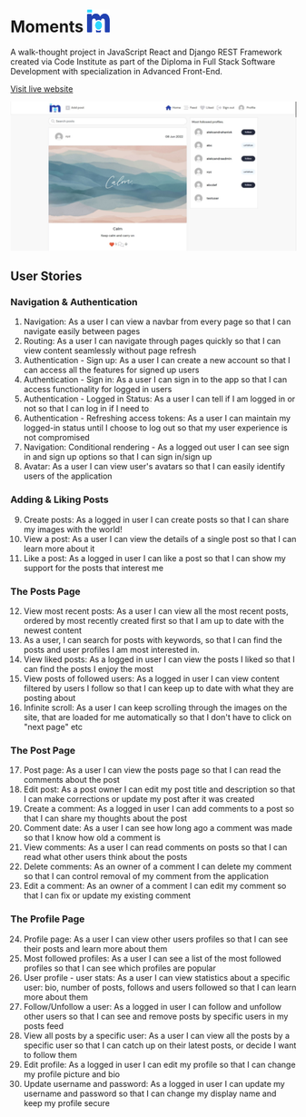 # Moments <img src="src/assets/logo.png" style="width: 40px;height:40px;">

A walk-thought project in JavaScript React and Django REST Framework created via Code Institute as part of the Diploma in Full Stack Software Development with specialization in Advanced Front-End.

[Visit live website](http://moments-ci-app.herokuapp.com/)

![Mockup image](src/assets/mockup-image-moments-app.jpg)

## User Stories

### Navigation & Authentication
1. Navigation: As a user I can view a navbar from every page so that I can navigate easily between pages
2. Routing: As a user I can navigate through pages quickly so that I can view content seamlessly without page refresh
3. Authentication - Sign up: As a user I can create a new account so that I can access all the features for signed up users
4. Authentication - Sign in: As a user I can sign in to the app so that I can access functionality for logged in users
5. Authentication - Logged in Status: As a user I can tell if I am logged in or not so that I can log in if I need to
6. Authentication - Refreshing access tokens: As a user I can maintain my logged-in status until I choose to log out so that my user experience is not compromised
7. Navigation: Conditional rendering - As a logged out user I can see sign in and sign up options so that I can sign in/sign up
8. Avatar: As a user I can view user's avatars so that I can easily identify users of the application

### Adding & Liking Posts
9. Create posts: As a logged in user I can create posts so that I can share my images with the world!
10. View a post: As a user I can view the details of a single post so that I can learn more about it
11. Like a post: As a logged in user I can like a post so that I can show my support for the posts that interest me

### The Posts Page
12. View most recent posts: As a user I can view all the most recent posts, ordered by most recently created first so that I am up to date with the newest content
13. As a user, I can search for posts with keywords, so that I can find the posts and user profiles I am most interested in.
14. View liked posts: As a logged in user I can view the posts I liked so that I can find the posts I enjoy the most
15. View posts of followed users: As a logged in user I can view content filtered by users I follow so that I can keep up to date with what they are posting about
16. Infinite scroll: As a user I can keep scrolling through the images on the site, that are loaded for me automatically so that I don't have to click on "next page" etc

### The Post Page
17. Post page: As a user I can view the posts page so that I can read the comments about the post
18. Edit post: As a post owner I can edit my post title and description so that I can make corrections or update my post after it was created
19. Create a comment: As a logged in user I can add comments to a post so that I can share my thoughts about the post
20. Comment date: As a user I can see how long ago a comment was made so that I know how old a comment is
21. View comments: As a user I can read comments on posts so that I can read what other users think about the posts
22. Delete comments: As an owner of a comment I can delete my comment so that I can control removal of my comment from the application
23. Edit a comment: As an owner of a comment I can edit my comment so that I can fix or update my existing comment

### The Profile Page
24. Profile page: As a user I can view other users profiles so that I can see their posts and learn more about them
25. Most followed profiles: As a user I can see a list of the most followed profiles so that I can see which profiles are popular
26. User profile - user stats: As a user I can view statistics about a specific user: bio, number of posts, follows and users followed so that I can learn more about them
27. Follow/Unfollow a user: As a logged in user I can follow and unfollow other users so that I can see and remove posts by specific users in my posts feed
28. View all posts by a specific user: As a user I can view all the posts by a specific user so that I can catch up on their latest posts, or decide I want to follow them
29. Edit profile: As a logged in user I can edit my profile so that I can change my profile picture and bio
30. Update username and password: As a logged in user I can update my username and password so that I can change my display name and keep my profile secure
